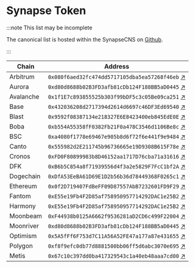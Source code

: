 # Synapse Token

:::note This list may be incomplete

The canonical list is hosted within the SynapseCNS on [Github](https://github.com/synapsecns/synapse-contracts).

:::

| Chain     | Address                                      |
|-----------|----------------------------------------------|
| Arbitrum  | `0x080f6aed32fc474dd5717105dba5ea57268f46eb` [↗](https://arbiscan.io/token/0x080f6aed32fc474dd5717105dba5ea57268f46eb)|
| Aurora    | `0xd80d8688b02B3FD3afb81cDb124F188BB5aD0445` [↗](https://explorer.mainnet.aurora.dev/address/0xd80d8688b02B3FD3afb81cDb124F188BB5aD0445/transactions)|
| Avalanche | `0x1f1E7c893855525b303f99bDF5c3c05Be09ca251` [↗](https://snowtrace.io/address/0x1f1E7c893855525b303f99bDF5c3c05Be09ca251)|
| Base      | `0x432036208d2717394d2614d6697c46DF3Ed69540` [↗](https://basescan.org/address/0x432036208d2717394d2614d6697c46DF3Ed69540)|
| Blast     | `0x9592f08387134e218327E6E8423400eb845EdE0E` [↗](https://blastscan.io/address/0x9592f08387134e218327E6E8423400eb845EdE0E)|
| Boba      | `0xb554A55358fF0382Fb21F0a478C3546d1106Be8c` [↗](https://blockexplorer.boba.network/tokens/0xb554A55358fF0382Fb21F0a478C3546d1106Be8c/token-transfers)|
| BSC       | `0xa4080f1778e69467e905b8d6f72f6e441f9e9484` [↗](https://bscscan.com/token/0xa4080f1778e69467e905b8d6f72f6e441f9e9484)|
| Canto     | `0x555982d2E211745b96736665e19D9308B615F78e` [↗](https://canto.dex.guru/address/0x555982d2e211745b96736665e19d9308b615f78e)|
| Cronos    | `0xFD0F80899983b8D46152aa1717D76cba71a31616` [↗](https://cronoscan.com/address/0xFD0F80899983b8D46152aa1717D76cba71a31616)|
| DFK       | `0xB6b5C854a8f71939556d4f3a2e5829F7FcC1bf2A` [↗](https://subnets.avax.network/defi-kingdoms/dfk-chain/explorer/address/0xB6b5C854a8f71939556d4f3a2e5829F7FcC1bf2A)|
| Dogechain | `0xDfA53EeBA61D69E1D2b56b36d78449368F0265c1` [↗](https://explorer.dogechain.dog/address/0xDfA53EeBA61D69E1D2b56b36d78449368F0265c1)|
| Ethereum  | `0x0f2D719407FdBeFF09D87557AbB7232601FD9F29` [↗](https://etherscan.io/token/0x0f2D719407FdBeFF09D87557AbB7232601FD9F29)|
| Fantom    | `0xE55e19Fb4F2D85af758950957714292DAC1e25B2` [↗](https://ftmscan.com/address/0xe55e19fb4f2d85af758950957714292dac1e25b2)|
| Harmony   | `0xE55e19Fb4F2D85af758950957714292DAC1e25B2` [↗](https://explorer.harmony.one/address/0xe55e19fb4f2d85af758950957714292dac1e25b2)|
| Moonbeam  | `0xF44938b0125A6662f9536281aD2CD6c499F22004` [↗](https://moonscan.io/address/0xF44938b0125A6662f9536281aD2CD6c499F22004)|
| Moonriver | `0xd80d8688b02B3FD3afb81cDb124F188BB5aD0445` [↗](https://moonriver.moonscan.io/address/0xd80d8688b02B3FD3afb81cDb124F188BB5aD0445)|
| Optimism  | `0x5A5fFf6F753d7C11A56A52FE47a177a87e431655` [↗](https://optimistic.etherscan.io/address/0x5A5fFf6F753d7C11A56A52FE47a177a87e431655)|
| Polygon   | `0xf8f9efc0db77d8881500bb06ff5d6abc3070e695` [↗](https://polygonscan.com/token/0xf8f9efc0db77d8881500bb06ff5d6abc3070e695)|
| Metis     | `0x67c10c397dd0ba417329543c1a40eb48aaa7cd00` [↗](https://andromeda-explorer.metis.io/address/0x67C10C397dD0Ba417329543c1a40eb48AAa7cd00)|